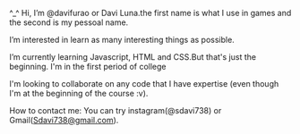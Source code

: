  
 ^_^ Hi, I’m @davifurao or Davi Luna.the first name is what I use in games and the second is my pessoal name.


   I’m interested in learn as many interesting things as possible.

   I’m currently learning Javascript, HTML and CSS.But that's just the beginning. I'm in the first period of college

   I'm looking to collaborate on any code that I have expertise (even though I'm at the beginning of the course  :v).
  
  
   How to contact me: You can try instagram(@sdavi738) or Gmail(Sdavi738@gmail.com).

<!---
davifurao/davifurao is a ✨ special ✨ repository because its `README.md` (this file) appears on your GitHub profile.
You can click the Preview link to take a look at your changes.
--->
